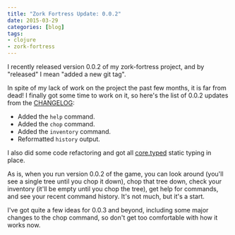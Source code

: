 ```yaml
---
title: "Zork Fortress Update: 0.0.2"
date: 2015-03-29
categories: [blog]
tags: 
- clojure
- zork-fortress
---
```

I recently released version 0.0.2 of my zork-fortress project, and by "released" I mean "added a new git tag".
<!--more-->
In spite of my lack of work on the project the past few months, it is far from dead! I finally got some time to work on it, so here's the list of 0.0.2 updates from the [CHANGELOG](https://github.com/echosa/zork-fortress/blob/0.0.2/CHANGELOG):

- Added the `help` command.
- Added the `chop` command.
- Added the `inventory` command.
- Reformatted `history` output.

I also did some code refactoring and got all [core.typed](http://typedclojure.org) static typing in place.

As is, when you run version 0.0.2 of the game, you can look around (you'll see a single tree until you chop it down), chop that tree down, check your inventory (it'll be empty until you chop the tree), get help for commands, and see your recent command history. It's not much, but it's a start.

I've got quite a few ideas for 0.0.3 and beyond, including some major changes to the chop command, so don't get too comfortable with how it works now.

